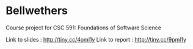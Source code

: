 # Bellwethers
Course project for CSC 591: Foundations of Software Science

Link to slides : http://tiny.cc/4oml1y
Link to report : http://tiny.cc/9pml1y
